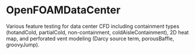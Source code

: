 # OpenFOAMDataCenter
Various feature testing for data center CFD including containment types (hotandCold, partialCold, non-containment, coldAisleContainment), 2D heat map, and perforated vent modeling (Darcy source term, porousBaffle, groovyJump).

